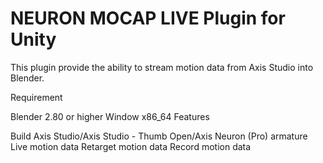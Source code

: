 # NEURON MOCAP LIVE Plugin for Unity
This plugin provide the ability to stream motion data from Axis Studio into Blender.

Requirement

Blender 2.80 or higher
Window x86_64
Features

Build Axis Studio/Axis Studio - Thumb Open/Axis Neuron (Pro) armature
Live motion data
Retarget motion data
Record motion data
